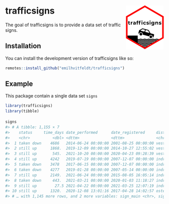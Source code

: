 
<!-- README.md is generated from README.Rmd. Please edit that file -->

# trafficsigns <img src="man/figures/logo.png" align="right" height="139" />

<!-- badges: start -->
<!-- badges: end -->

The goal of trafficsigns is to provide a data set of traffic signs.

## Installation

You can install the development version of trafficsigns like so:

``` r
remotes::install_github("emilhvitfeldt/trafficsigns")
```

## Example

This package contain a single data set `signs`

``` r
library(trafficsigns)
library(tibble)

signs
#> # A tibble: 1,155 × 7
#>    status     time_days date_performed      date_registered     district_name   
#>    <chr>          <dbl> <dttm>              <dttm>              <chr>           
#>  1 taken down    4686   2014-06-24 00:00:00 2001-08-25 00:00:00 vesterbro_konge…
#>  2 still up      1868.  2019-12-09 00:00:00 2014-10-27 12:55:02 vesterbro_konge…
#>  3 still up       545.  2021-10-20 00:00:00 2020-04-23 09:28:39 vesterbro_konge…
#>  4 still up      4242   2019-07-19 00:00:00 2007-12-07 00:00:00 indre_by        
#>  5 taken down    3478   2017-06-15 00:00:00 2007-12-07 00:00:00 indre_by        
#>  6 taken down    4277   2019-01-28 00:00:00 2007-05-14 00:00:00 indre_by        
#>  7 still up      2149.  2021-06-24 00:00:00 2015-08-05 16:05:14 indre_by        
#>  8 taken down     443.  2021-03-21 00:00:00 2020-01-03 11:18:27 indre_by        
#>  9 still up        27.5 2021-04-22 00:00:00 2021-03-25 12:07:19 indre_by        
#> 10 still up      1320.  2020-12-08 13:01:16 2017-04-28 14:02:57 osterbro        
#> # … with 1,145 more rows, and 2 more variables: sign_main <chr>, sign_sub <chr>
```
